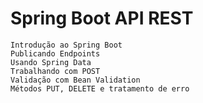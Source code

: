 # Spring Boot API REST

    Introdução ao Spring Boot
    Publicando Endpoints
    Usando Spring Data
    Trabalhando com POST
    Validação com Bean Validation
    Métodos PUT, DELETE e tratamento de erro
